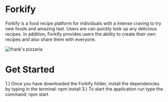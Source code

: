 # Forkify
Forkify is a food recipe platform for individuals with a intense craving to try new foods and amazing tast. Users are can quickly look up any delicious recipes. In addition, Forkify provides users the ability to create their own recipes and also share them with everyone.

![frank's pizzaria](https://github.com/franxX123/Forkify/assets/38338252/56630a6d-0530-4109-963f-0503d70e9353)


# Get Started
1.) Once you have downloaded the Forkify folder, install the dependencies by typing in the terminal: npm install
3.) To start the application run type the command: npm start
